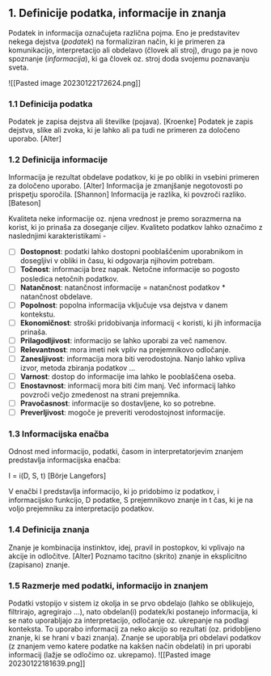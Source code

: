 ## 1. Definicije podatka, informacije in znanja
 Podatek in informacija  označujeta različna pojma.
 Eno je predstavitev nekega dejstva (*podatek*) na formaliziran način, ki je primeren za komunikacijo, interpretacijo ali obdelavo (človek ali stroj), drugo pa je novo spoznanje (*informacija*), ki ga človek oz. stroj doda svojemu poznavanju sveta.

![[Pasted image 20230122172624.png]]

### 1.1 Definicija podatka
 Podatek je zapisa dejstva ali številke (pojava). [Kroenke]
 Podatek je zapis dejstva, slike ali zvoka, ki je lahko ali pa tudi ne primeren za določeno uporabo. [Alter]

### 1.2 Definicija informacije
 Informacija je rezultat obdelave podatkov, ki je po obliki in vsebini primeren za določeno uporabo. [Alter]
 Informacija je zmanjšanje negotovosti po prispetju sporočila. [Shannon]
 Informacija je razlika, ki povzroči razliko. [Bateson]

 Kvaliteta neke informacije oz. njena vrednost je premo sorazmerna na korist, ki jo prinaša za doseganje ciljev. Kvaliteto podatkov lahko označimo z naslednjimi karakteristikami -
- [ ] **Dostopnost**: podatki lahko dostopni pooblaščenim uporabnikom in dosegljivi v obliki in času, ki odgovarja njihovim potrebam.
- [ ] **Točnost**: informacija brez napak. Netočne informacije so pogosto posledica netočnih podatkov.
- [ ] **Natančnost**: natančnost informacije = natančnost podatkov * natančnost obdelave.
- [ ] **Popolnost**: popolna informacija vključuje vsa dejstva v danem kontekstu.
- [ ] **Ekonomičnost**: stroški pridobivanja informacij < koristi, ki jih informacija prinaša.
- [ ] **Prilagodljivost**: informacijo se lahko uporabi za več namenov.
- [ ] **Relevantnost**: mora imeti nek vpliv na prejemnikovo odločanje.
- [ ] **Zanesljivost**: informacija mora biti verodostojna. Nanjo lahko vpliva izvor, metoda zbiranja podatkov ...
- [ ] **Varnost**: dostop do informacije ima lahko le pooblaščena oseba.
- [ ] **Enostavnost**: informacij mora biti čim manj. Več informacij lahko povzroči večjo zmedenost na strani prejemnika.
- [ ] **Pravočasnost**: informacije so dostavljene, ko so potrebne.
- [ ] **Preverljivost**: mogoče je preveriti verodostojnost informacije.

### 1.3 Informacijska enačba
 Odnost med informacijo, podatki, časom in interpretatorjevim znanjem predstavlja informacijska enačba:
 
 I = i(D, S, t)
 [Börje Langefors]

 V enačbi I predstavlja informacijo, ki jo pridobimo iz podatkov, i informacijsko funkcijo, D podatke, S prejemnikovo znanje in t čas, ki je na voljo prejemniku za interpretacijo podatkov.

### 1.4 Definicija znanja
 Znanje je kombinacija instinktov, idej, pravil in postopkov, ki vplivajo na akcije in odločitve. [Alter] Poznamo tacitno (skrito) znanje in eksplicitno (zapisano) znanje.

### 1.5 Razmerje med podatki, informacijo in znanjem
 Podatki vstopijo v sistem iz okolja in se prvo obdelajo (lahko se oblikujejo, filtrirajo, agregirajo ...), nato obdelan(i) podatek/ki postanejo informacija, ki se nato uporabljajo za interpretacijo, odločanje oz. ukrepanje na podlagi konteksta. To uporabo informacij za neko akcijo so rezultati (oz. pridobljeno znanje, ki se hrani v bazi znanja). Znanje se uporablja pri obdelavi podatkov (z znanjem vemo katere podatke na kakšen način obdelati) in pri uporabi informacij (lažje se odločimo oz. ukrepamo).
![[Pasted image 20230122181639.png]]

 